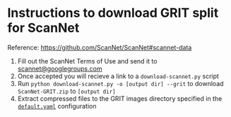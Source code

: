 # Instructions to download GRIT split for ScanNet

Reference: https://github.com/ScanNet/ScanNet#scannet-data

1) Fill out the ScanNet Terms of Use and send it to scannet@googlegroups.com
2) Once accepted you will recieve a link to a `download-scannet.py` script
3) Run `python download-scannet.py -o [output dir] --grit` to download `ScanNet-GRIT.zip` to `[output dir]`
4) Extract compressed files to the GRIT images directory specified in the [`default.yaml`](../configs/default.yaml) configuration 
